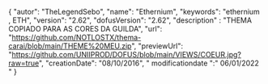 {
    "autor": "TheLegendSebo", 
    "name": "Ethernium",
    "keywords": "ethernium , ETH",
    "version": "2.62",
    "dofusVersion": "2.62", 
    "description" : "THEMA COPIADO PARA AS CORES DA GUILDA", 
    "url": "https://github.com/NOTLOSTX/thema-carai/blob/main/THEME%20MEU.zip",
    "previewUrl": "https://github.com/UNIIPROD/DOFUS/blob/main/VIEWS/COEUR.jpg?raw=true", 
    "creationDate": "08/10/2016", 
    " modificationdate ":" 06/01/2022 "
    } 
